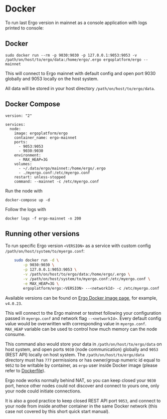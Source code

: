# Docker

To run last Ergo version in mainnet as a console application with logs printed to console:



## Docker

```
sudo docker run --rm -p 9030:9030 -p 127.0.0.1:9053:9053 -v /path/on/host/to/ergo/data:/home/ergo/.ergo ergoplatform/ergo --mainnet
```
This will connect to Ergo mainnet with default config and open port 9030 globally and 9053 locally on the host system. 

All data will be stored in your host directory `/path/on/host/to/ergo/data`.




## Docker Compose

```
version: "2"

services:
  node:
    image: ergoplatform/ergo
    container_name: ergo-mainnet
    ports:
      - 9053:9053
      - 9030:9030
    environment:
      - MAX_HEAP=3G
    volumes:
      - ~/.data/ergo/mainnet:/home/ergo/.ergo
      - ./myergo.conf:/etc/myergo.conf
    restart: unless-stopped
    command: --mainnet -c /etc/myergo.conf
```

Run the node with

```
docker-compose up -d
```

Follow the logs with
```
docker logs -f ergo-mainnet -n 200
```


## Running other versions

To run specific Ergo version `<VERSION>` as a service with custom config `/path/on/host/system/to/myergo.conf`:

```bash
    sudo docker run -d \
        -p 9030:9030 \
        -p 127.0.0.1:9053:9053 \
        -v /path/on/host/to/ergo/data:/home/ergo/.ergo \
        -v /path/on/host/system/to/myergo.conf:/etc/myergo.conf \
        -e MAX_HEAP=3G \
        ergoplatform/ergo:<VERSION> --<networkId> -c /etc/myergo.conf
```
Available versions can be found on [Ergo Docker image page](https://hub.docker.com/r/ergoplatform/ergo/tags), for example, `v4.0.23`.

This will connect to the Ergo mainnet or testnet following your configuration passed in `myergo.conf` and network flag `--<networkId>`. Every default config value would be overwritten with corresponding value in `myergo.conf`. `MAX_HEAP` variable can be used to control how much memory can the node consume.

This command also would store your data in `/path/on/host/to/ergo/data` on host system, and open ports `9030` (node communication) globally and `9053` (REST API) locally on host system. The `/path/on/host/to/ergo/data` directory must has `777` permissions or has owner/group numeric id equal to `9052` to be writable by container, as `ergo` user inside Docker image (please refer to [Dockerfile](Dockerfile)).

Ergo node works normally behind NAT, so you can keep closed your `9030` port, hence other nodes could not discover and connect to yours one, only your node could initiate connections.

It is also a good practice to keep closed REST API port `9053`, and connect to your node from inside another container in the same Docker network (this case not covered by this short quick start manual).
